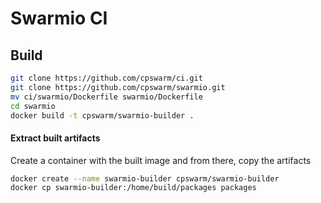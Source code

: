 # Swarmio CI

## Build
```bash
git clone https://github.com/cpswarm/ci.git
git clone https://github.com/cpswarm/swarmio.git 
mv ci/swarmio/Dockerfile swarmio/Dockerfile
cd swarmio
docker build -t cpswarm/swarmio-builder .
```

#### Extract built artifacts
Create a container with the built image and from there, copy the artifacts
```bash
docker create --name swarmio-builder cpswarm/swarmio-builder
docker cp swarmio-builder:/home/build/packages packages
```
